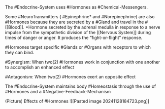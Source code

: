 The #Endocrine-System uses #Hormones as #Chemical-Messengers.

Some #NeuroTransmitters ( #Epinephrine* and #Norepinephrine) are also
#Hormones because they are secreted by a #Gland and travel in the #[[Blood]].
	*Hormone secreted by the adrenal medulla in response to a nerve impulse from the sympathetic division of the [[Nervous System]] during times of danger or anger. It produces the “fight-or-flight” response.

#Hormones target specific #Glands or #Organs with receptors to which they can bind.

#Synergism: When two(2) #Hormones work in conjunction with one another to accomplish an enhanced effect

#Antagonism: When two(2) #Hormones exert an opposite effect

The #Endocrine-System maintains body #Homeostasis through the use of #Hormones and a #Negative-Feedback-Mechanism 

(Picture)
	Effects of #Hormones 
		![[Pasted image 20241128184723.png]]


















